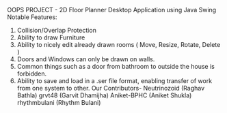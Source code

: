 OOPS PROJECT - 2D Floor Planner
Desktop Application using Java Swing
Notable Features:
1) Collision/Overlap Protection
2) Ability to draw Furniture
3) Ability to nicely edit already drawn rooms ( Move, Resize, Rotate, Delete )
4) Doors and Windows can only be drawn on walls.
5) Common things such as a door from bathroom to outside the house is forbidden.
6) Ability to save and load in a .ser file format, enabling transfer of work from one system to other.
Our Contributors-
Neutrinozoid (Raghav Bathla)
grvt48 (Garvit Dhamijha)
Aniket-BPHC (Aniket Shukla)
rhythmbulani (Rhythm Bulani)
